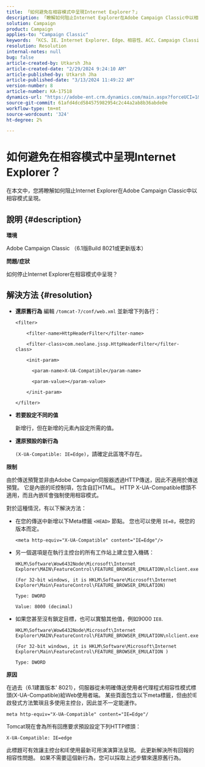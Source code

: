 ```yaml
---
title: 「如何避免在相容模式中呈現Internet Explorer？」
description: 「瞭解如何阻止Internet Explorer在Adobe Campaign Classic中以相容模式呈現。」
solution: Campaign
product: Campaign
applies-to: "Campaign Classic"
keywords: 「KCS、IE、Internet Explorer、Edge、相容性、ACC、Campaign Classic」
resolution: Resolution
internal-notes: null
bug: false
article-created-by: Utkarsh Jha
article-created-date: "2/29/2024 9:24:10 AM"
article-published-by: Utkarsh Jha
article-published-date: "3/13/2024 11:49:22 AM"
version-number: 8
article-number: KA-17518
dynamics-url: "https://adobe-ent.crm.dynamics.com/main.aspx?forceUCI=1&pagetype=entityrecord&etn=knowledgearticle&id=3f94054a-e4d6-ee11-9079-6045bd0067ea"
source-git-commit: 61afd4dcd584575982954c2c44a2ab8b36abde0e
workflow-type: tm+mt
source-wordcount: '324'
ht-degree: 2%

---
```


# 如何避免在相容模式中呈現Internet Explorer？


在本文中，您將瞭解如何阻止Internet Explorer在Adobe Campaign Classic中以相容模式呈現。

## 說明 {#description}


<b>環境</b>

Adobe Campaign Classic （6.1版Build 8021或更新版本）

<b>問題/症狀</b>

如何停止Internet Explorer在相容模式中呈現？


## 解決方法 {#resolution}


- <b>還原舊行為</b>
編輯 `/tomcat-7/conf/web.xml` 並新增下列各行：


  ```
  <filter>
  
      <filter-name>HttpHeaderFilter</filter-name>
  
      <filter-class>com.neolane.jssp.HttpHeaderFilter</filter-
  class>
  
      <init-param>
  
        <param-name>X-UA-Compatible</param-name>
  
        <param-value></param-value>
  
      </init-param>
  
  </filter>
  ```




- <b>若要設定不同的值</b>

  新增行，但在新增的元素內設定所需的值。
- <b>還原預設的新行為</b>

  `(X-UA-Compatible: IE=Edge)`，請確定此區塊不存在。


<b>限制</b>

由於傳送預覽並非由Adobe Campaign伺服器透過HTTP傳送，因此不適用於傳送預覽。 它是內嵌的IE控制項，包含自訂HTML。 HTTP X-UA-Compatible標頭不適用，而且內嵌IE會強制使用相容模式。

對於這種情況，有以下解決方法：

- 在您的傳送中新增以下Meta標籤 `<HEAD>` 節點。 您也可以使用 `IE=8`，視您的版本而定。


  ```
  <meta http-equiv="X-UA-Compatible" content="IE=Edge"/>
  ```




- 另一個選項是在執行主控台的所有工作站上建立登入機碼：


  ```
  HKLM\Software\Wow6432Node\Microsoft\Internet Explorer\MAIN\FeatureControl\FEATURE_BROWSER_EMULATION\nlclient.exe
  
  (For 32-bit windows, it is HKLM\Software\Microsoft\Internet Explorer\Main\FeatureControl\FEATURE_BROWSER_EMULATION)
  
  Type: DWORD
  
  Value: 8000 (decimal)
  ```




- 如果您甚至沒有鎖定目標，也可以實驗其他值，例如9000 `IE8`.

  ```
  HKLM\Software\Wow6432Node\Microsoft\Internet Explorer\MAIN\FeatureControl\FEATURE_BROWSER_EMULATION\nlclient.exe
  
  (For 32-bit windows, it is HKLM\Software\Microsoft\Internet Explorer\Main\FeatureControl\FEATURE_BROWSER_EMULATION )
  
  Type: DWORD
  ```


<b>原因</b>

在過去（6.1建置版本&#39; 8021），伺服器從未明確傳送使用者代理程式相容性模式標頭(X-UA-Compatible)給Web使用者端。 某些頁面包含以下meta標籤，但由於IE啟發式方法繁瑣且多使用主控台，因此並不一定能運作。


```
meta http-equiv="X-UA-Compatible" content="IE=Edge"/
```


Tomcat現在會為所有回應要求預設設定下列HTTP標頭：


```
X-UA-Compatible: IE=edge
```


此標題可有效讓主控台和IE使用最新可用演演算法呈現。 此更新解決所有回報的相容性問題。 如果不需要這個新行為，您可以採取上述步驟來還原舊行為。
